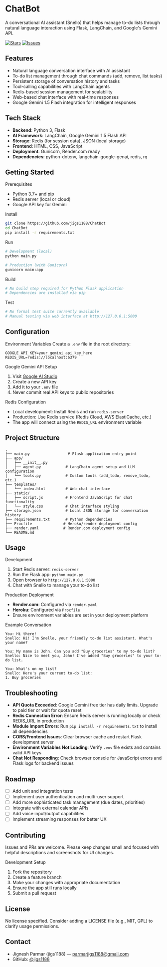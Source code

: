 # ChatBot

A conversational AI assistant (Snello) that helps manage to-do lists through natural language interaction using Flask, LangChain, and Google's Gemini API.

[![Stars](https://img.shields.io/github/stars/jigs1188/ChatBot)](https://github.com/jigs1188/ChatBot/stargazers)
[![Issues](https://img.shields.io/github/issues/jigs1188/ChatBot)](https://github.com/jigs1188/ChatBot/issues)

## Features
- Natural language conversation interface with AI assistant
- To-do list management through chat commands (add, remove, list tasks)
- Persistent storage of conversation history and tasks
- Tool-calling capabilities with LangChain agents
- Redis-based session management for scalability
- Web-based chat interface with real-time responses
- Google Gemini 1.5 Flash integration for intelligent responses

## Tech Stack
- **Backend**: Python 3, Flask
- **AI Framework**: LangChain, Google Gemini 1.5 Flash API
- **Storage**: Redis (for session data), JSON (local storage)
- **Frontend**: HTML, CSS, JavaScript
- **Deployment**: Gunicorn, Render.com ready
- **Dependencies**: python-dotenv, langchain-google-genai, redis, rq

## Getting Started

Prerequisites
- Python 3.7+ and pip
- Redis server (local or cloud)
- Google API key for Gemini

Install
```bash
git clone https://github.com/jigs1188/ChatBot
cd ChatBot
pip install -r requirements.txt
```

Run
```bash
# Development (local)
python main.py

# Production (with Gunicorn)
gunicorn main:app
```

Build
```bash
# No build step required for Python Flask application
# Dependencies are installed via pip
```

Test
```bash
# No formal test suite currently available
# Manual testing via web interface at http://127.0.0.1:5000
```

## Configuration

Environment Variables
Create a `.env` file in the root directory:
```env
GOOGLE_API_KEY=your_gemini_api_key_here
REDIS_URL=redis://localhost:6379
```

Google Gemini API Setup
1. Visit [Google AI Studio](https://makersuite.google.com/)
2. Create a new API key
3. Add it to your `.env` file
4. Never commit real API keys to public repositories

Redis Configuration
- Local development: Install Redis and run `redis-server`
- Production: Use Redis service (Redis Cloud, AWS ElastiCache, etc.)
- The app will connect using the `REDIS_URL` environment variable

## Project Structure
```
.
├── main.py                 # Flask application entry point
├── app/
│   ├── __init__.py
│   ├── agent.py           # LangChain agent setup and LLM configuration
│   └── tools.py           # Custom tools (add_todo, remove_todo, etc.)
├── templates/
│   └── index.html         # Web chat interface
├── static/
│   ├── script.js          # Frontend JavaScript for chat functionality
│   └── style.css          # Chat interface styling
├── storage.json           # Local JSON storage for conversation history
├── requirements.txt       # Python dependencies
├── Procfile              # Heroku/render deployment config
├── render.yaml           # Render.com deployment config
└── README.md
```

## Usage

Development
1. Start Redis server: `redis-server`
2. Run the Flask app: `python main.py`
3. Open browser to `http://127.0.0.1:5000`
4. Chat with Snello to manage your to-do list

Production Deployment
- **Render.com**: Configured via `render.yaml`
- **Heroku**: Configured via `Procfile`
- Ensure environment variables are set in your deployment platform

Example Conversation
```
You: Hi there!
Snello: Hi! I'm Snello, your friendly to-do list assistant. What's your name?

You: My name is John. Can you add "Buy groceries" to my to-do list?
Snello: Nice to meet you, John! I've added "Buy groceries" to your to-do list.

You: What's on my list?
Snello: Here's your current to-do list:
1. Buy groceries
```

## Troubleshooting
- **API Quota Exceeded**: Google Gemini free tier has daily limits. Upgrade to paid tier or wait for quota reset
- **Redis Connection Error**: Ensure Redis server is running locally or check REDIS_URL in production
- **Module Import Errors**: Run `pip install -r requirements.txt` to install all dependencies
- **CORS/Frontend Issues**: Clear browser cache and restart Flask development server
- **Environment Variables Not Loading**: Verify `.env` file exists and contains valid API keys
- **Chat Not Responding**: Check browser console for JavaScript errors and Flask logs for backend issues

## Roadmap
- [ ] Add unit and integration tests
- [ ] Implement user authentication and multi-user support
- [ ] Add more sophisticated task management (due dates, priorities)
- [ ] Integrate with external calendar APIs
- [ ] Add voice input/output capabilities
- [ ] Implement streaming responses for better UX

## Contributing
Issues and PRs are welcome. Please keep changes small and focused with helpful descriptions and screenshots for UI changes.

Development Setup
1. Fork the repository
2. Create a feature branch
3. Make your changes with appropriate documentation
4. Ensure the app still runs locally
5. Submit a pull request

## License
No license specified. Consider adding a LICENSE file (e.g., MIT, GPL) to clarify usage permissions.

## Contact
- Jignesh Parmar (jigs1188) — parmarjigs1188@gmail.com
- GitHub: [@jigs1188](https://github.com/jigs1188)